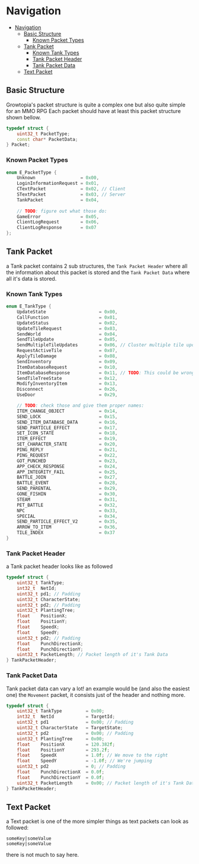 # Navigation

- [Navigation](#navigation)
  - [Basic Structure](#basic-structure)
    - [Known Packet Types](#known-packet-types)
  - [Tank Packet](#tank-packet)
    - [Known Tank Types](#known-tank-types)
    - [Tank Packet Header](#tank-packet-header)
    - [Tank Packet Data](#tank-packet-data)
  - [Text Packet](#text-packet)

## Basic Structure

Growtopia's packet structure is quite a complex one but also quite simple for an MMO RPG
Each packet should have at least this packet structure shown bellow.

```cpp
typedef struct {
    uint32_t PacketType;
    const char* PacketData;
} Packet;
```

### Known Packet Types

```cpp
enum E_PacketType {
    Unknown                 = 0x00,
    LoginInformationRequest = 0x01,
    CTextPacket             = 0x02, // Client
    STextPacket             = 0x03, // Server
    TankPacket              = 0x04,
    
    // TODO: figure out what those do:
    GameError               = 0x05,
    ClientLogRequest        = 0x06,
    ClientLogResponse       = 0x07
};
```

## Tank Packet

a Tank packet contains 2 sub structures, the `Tank Packet Header` where all the information about this packet is stored and the `Tank Packet Data` where all it's data is stored.

### Known Tank Types

```cpp
enum E_TankType {
    UpdateState                    = 0x00,
    CallFunction                   = 0x01,
    UpdateStatus                   = 0x02,
    UpdateTileRequest              = 0x03,
    SendWorld                      = 0x04,
    SendTileUpdate                 = 0x05,
    SendMultipleTileUpdates        = 0x06, // Cluster multiple tile updates together
    RequestActiveTile              = 0x07,
    ApplyTileDamage                = 0x08,
    SendInventory                  = 0x09,
    ItemDatabaseRequest            = 0x10,
    ItemDatabaseResponse           = 0x11, // TODO: This could be wrong. original was `ITEM_ACTIVATE_OBJECT_REQUEST`
    SendTileTreeState              = 0x12,
    ModifyInventoryItem            = 0x13,
    Disconnect                     = 0x26,
    UseDoor                        = 0x29,

    // TODO: check those and give them proper names:
    ITEM_CHANGE_OBJECT             = 0x14,
    SEND_LOCK                      = 0x15,
    SEND_ITEM_DATABASE_DATA        = 0x16,
    SEND_PARTICLE_EFFECT           = 0x17,
    SET_ICON_STATE                 = 0x18,
    ITEM_EFFECT                    = 0x19,
    SET_CHARACTER_STATE            = 0x20,
    PING_REPLY                     = 0x21,
    PING_REQUEST                   = 0x22,
    GOT_PUNCHED                    = 0x23,
    APP_CHECK_RESPONSE             = 0x24,
    APP_INTEGRITY_FAIL             = 0x25,
    BATTLE_JOIN                    = 0x27,
    BATTLE_EVENT                   = 0x28,
    SEND_PARENTAL                  = 0x29,
    GONE_FISHIN                    = 0x30,
    STEAM                          = 0x31,
    PET_BATTLE                     = 0x32,
    NPC                            = 0x33,
    SPECIAL                        = 0x34,
    SEND_PARTICLE_EFFECT_V2        = 0x35,
    ARROW_TO_ITEM                  = 0x36,
    TILE_INDEX                     = 0x37
}
```

### Tank Packet Header

a Tank packet header looks like as followed

```cpp
typedef struct {
    uint32_t TankType;
    int32_t  NetId;
    uint32_t pd1; // Padding
    uint32_t CharacterState;
    uint32_t pd2; // Padding
    uint32_t PlantingTree;
    float    PositionX;
    float    PositionY;
    float    SpeedX;
    float    SpeedY;
    uint32_t pd2; // Padding
    float    PunchDirectionX;
    float    PunchDirectionY;
    uint32_t PacketLength; // Packet length of it's Tank Data
} TankPacketHeader;
```

### Tank Packet Data

Tank packet data can vary a lot! an example would be (and also the easiest one) the `Movement` packet, it consists just of the header and nothing more.

```cpp
typedef struct {
    uint32_t TankType         = 0x00;
    int32_t  NetId            = TargetId;
    uint32_t pd1              = 0x00; // Padding
    uint32_t CharacterState   = TargetState;
    uint32_t pd2              = 0x00; // Padding
    uint32_t PlantingTree     = 0x00;
    float    PositionX        = 120.382f;
    float    PositionY        = 293.2f;
    float    SpeedX           = 1.0f; // We move to the right
    float    SpeedY           = -1.0f; // We're jumping
    uint32_t pd2              = 0; // Padding
    float    PunchDirectionX  = 0.0f;
    float    PunchDirectionY  = 0.0f;
    uint32_t PacketLength     = 0x00; // Packet length of it's Tank Data
} TankPacketHeader;
```

## Text Packet

a Text packet is one of the more simpler things as text packets can look as followed:

```csv
someKey|someValue
someKey|someValue
```

there is not much to say here.
